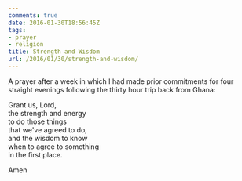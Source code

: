 ```yaml
---
comments: true
date: 2016-01-30T18:56:45Z
tags:
- prayer
- religion
title: Strength and Wisdom
url: /2016/01/30/strength-and-wisdom/
---
```


A prayer after a week in which I had made prior commitments for four straight evenings following the thirty hour trip back from Ghana:

Grant us, Lord,  
the strength and energy  
to do those things   
that we've agreed to do,  
and the wisdom to know  
when to agree to something  
in the first place.

Amen

